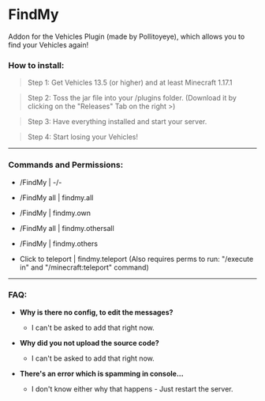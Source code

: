 # FindMy

Addon for the Vehicles Plugin (made by Pollitoyeye), which allows you to find your Vehicles again!

### How to install:
> Step 1:
  Get Vehicles 13.5 (or higher) and at least Minecraft 1.17.1
  
> Step 2:
  Toss the jar file into your /plugins folder. (Download it by clicking on the "Releases" Tab on the right >)
  
> Step 3:
  Have everything installed and start your server.
  
> Step 4:
  Start losing your Vehicles!
  
___
### Commands and Permissions:
- /FindMy                    | -/-
- /FindMy all                | findmy.all
- /FindMy <Vehicle>          | findmy.own
- /FindMy all <Player>       | findmy.othersall
- /FindMy <Vehicle> <Player> | findmy.others

- Click to teleport          | findmy.teleport (Also requires perms to run: "/execute in" and "/minecraft:teleport" command)

___
### FAQ:
- **Why is there no config, to edit the messages?**
  - I can't be asked to add that right now.

- **Why did you not upload the source code?**
  - I can't be asked to add that right now.
  
- **There's an error which is spamming in console...**
  - I don't know either why that happens - Just restart the server.
